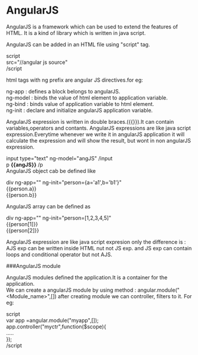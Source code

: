 # AngularJS

AngularJS is a framework which can be used to extend the features of HTML. It is a kind of library which is written in java script.

AngularJS can be added in an HTML file using "script" tag.

script<br>
  src="//angular js source"<br>
/script<br>

html tags with ng prefix are angular JS directives.for eg:<br>

ng-app : defines a block belongs to angularJS.<br>
ng-model : binds the value of html element to application variable.<br>
ng-bind : binds value of application variable to html element.<br>
ng-init :  declare and initialize angularJS application variable.<br>

AngularJS expression is written in double braces.({{}}).It can contain variables,operators and contants. AngularJS expressions are like java script expression.Everytime whenever we write it in angularJS application it will calculate the expression and will show the result, but wont in non angularJS expression.<br>

  input type="text" ng-model="angJS" /input <br>
  p **{{angJS}}** /p
  <br>
  AngularJS object cab be defined like<br>
  
  div ng-app="" ng-init="person={a='a1',b='b1'}"<br>
  {{person.a}}<br>
  {{person.b}}<br>

AngularJS array can be defined as<br>

div ng-app="" ng-init="person=[1,2,3,4,5]"<br>
{{person[1]}}<br>
{{person[2]}}<br>

AngularJS expression are like java script expresion only the difference is : AJS exp can be written inside HTML nut not JS exp.
and JS exp can contain loops and conditional operator but not AJS.

###AngularJS module

AngularJS modules defined the application.It is a container for the application.<br>
We can create a angularJS module by using method : angular.module("<Module_name>",[])
after creating module we can controller, filters to it.
For eg:

script <br>
var app =angular.module("myapp",[]);<br>
app.controller("myctr",function($scope){<br>
.....<br>
});<br>
/script<br>




